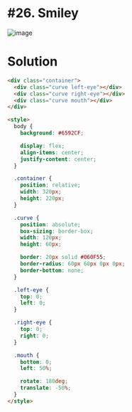 # #26. Smiley
![image](https://user-images.githubusercontent.com/88684972/198842424-2a0f56f7-24fa-4b08-a218-9805f3c5110c.png)

# Solution
```html
<div class="container">
  <div class="curve left-eye"></div>
  <div class="curve right-eye"></div>
  <div class="curve mouth"></div>
</div>

<style>
  body {
    background: #6592CF;

    display: flex;
    align-items: center;
    justify-content: center;
  }

  .container {
    position: relative;
    width: 320px;
    height: 220px;
  }

  .curve {
    position: absolute;
    box-sizing: border-box;
    width: 120px;
    height: 60px;

    border: 20px solid #060F55;
    border-radius: 60px 60px 0px 0px;
    border-bottom: none;
  }

  .left-eye {
    top: 0;
    left: 0;
  }

  .right-eye {
    top: 0;
    right: 0;
  }

  .mouth {
    bottom: 0;
    left: 50%;

    rotate: 180deg;
    translate: -50%;
  }
</style>
```
